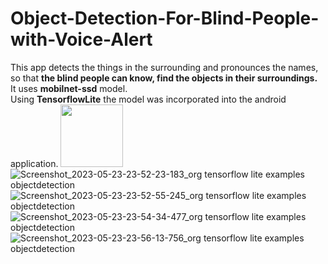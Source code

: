 # Object-Detection-For-Blind-People-with-Voice-Alert
This app detects the things in the surrounding and pronounces the names, so that **the blind people can know, find the objects in their surroundings.**  
It uses **mobilnet-ssd** model.  
Using **TensorflowLite** the model was incorporated into the android application.
<img src="https://github.com/Avadhesh817/Object-Detection-For-Blind-People-with-Voice-Alert/assets/95118796/b5656e92-99ea-48a7-ad43-414b8c8083f0" width="100" height="100">
![Screenshot_2023-05-23-23-52-23-183_org tensorflow lite examples objectdetection](https://github.com/Avadhesh817/Object-Detection-For-Blind-People-with-Voice-Alert/assets/95118796/e563d230-5d15-4d33-b0ea-741f208d6c69)
![Screenshot_2023-05-23-23-52-55-245_org tensorflow lite examples objectdetection](https://github.com/Avadhesh817/Object-Detection-For-Blind-People-with-Voice-Alert/assets/95118796/b1be9357-913e-40fe-bc94-63c4207f0dae)
![Screenshot_2023-05-23-23-54-34-477_org tensorflow lite examples objectdetection](https://github.com/Avadhesh817/Object-Detection-For-Blind-People-with-Voice-Alert/assets/95118796/9e422f97-6929-4246-aa97-92aa7c2b76c7)
![Screenshot_2023-05-23-23-56-13-756_org tensorflow lite examples objectdetection](https://github.com/Avadhesh817/Object-Detection-For-Blind-People-with-Voice-Alert/assets/95118796/4e04f87d-eaf1-4d19-99ab-5a984097986f)
